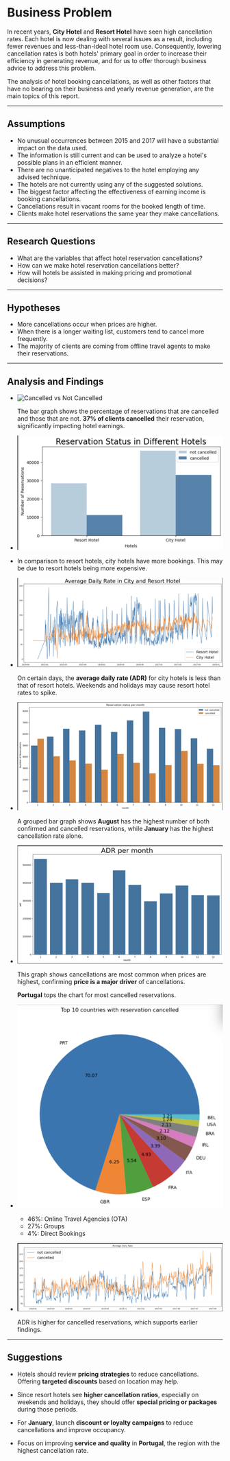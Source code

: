 # Business Problem

In recent years, **City Hotel** and **Resort Hotel** have seen high cancellation rates. Each hotel is now dealing with several issues as a result, including fewer revenues and less-than-ideal hotel room use. Consequently, lowering cancellation rates is both hotels' primary goal in order to increase their efficiency in generating revenue, and for us to offer thorough business advice to address this problem.

The analysis of hotel booking cancellations, as well as other factors that have no bearing on their business and yearly revenue generation, are the main topics of this report.

---

## Assumptions

- No unusual occurrences between 2015 and 2017 will have a substantial impact on the data used.  
- The information is still current and can be used to analyze a hotel's possible plans in an efficient manner.  
- There are no unanticipated negatives to the hotel employing any advised technique.  
- The hotels are not currently using any of the suggested solutions.  
- The biggest factor affecting the effectiveness of earning income is booking cancellations.  
- Cancellations result in vacant rooms for the booked length of time.  
- Clients make hotel reservations the same year they make cancellations.

---

## Research Questions

- What are the variables that affect hotel reservation cancellations?  
- How can we make hotel reservation cancellations better?  
- How will hotels be assisted in making pricing and promotional decisions?

---

## Hypotheses

- More cancellations occur when prices are higher.  
- When there is a longer waiting list, customers tend to cancel more frequently.  
- The majority of clients are coming from offline travel agents to make their reservations.

---

## Analysis and Findings

- ![Cancelled vs Not Cancelled](Images/Cancelled_vs_not_cancelled.png)

  The bar graph shows the percentage of reservations that are cancelled and those that are not. **37% of clients cancelled** their reservation, significantly impacting hotel earnings.
  
- ![Average Daily Rate Comparison](images/Reservation_Status.png)
  
- In comparison to resort hotels, city hotels have more bookings. This may be due to resort hotels being more expensive.

- ![Average Daily Rate Comparison](images/Average_Daily_Rate.png)

  On certain days, the **average daily rate (ADR)** for city hotels is less than that of resort hotels. Weekends and holidays may cause resort hotel rates to spike.

- ![Monthly Reservation Status](images/Reservation_Status_per_month.png)

  A grouped bar graph shows **August** has the highest number of both confirmed and cancelled reservations, while **January** has the highest cancellation rate alone.

- ![Price vs Cancellation](images/ADR_per_month.png)

  This graph shows cancellations are most common when prices are highest, confirming **price is a major driver** of cancellations.

  **Portugal** tops the chart for most cancelled reservations.

- ![Reservation Source Breakdown](images/Top_10_countries.png)

  - 46%: Online Travel Agencies (OTA)  
  - 27%: Groups  
  - 4%: Direct Bookings

- ![ADR vs Cancellation Status](images/ADR.png)

  ADR is higher for cancelled reservations, which supports earlier findings.

---

## Suggestions

- Hotels should review **pricing strategies** to reduce cancellations. Offering **targeted discounts** based on location may help.

- Since resort hotels see **higher cancellation ratios**, especially on weekends and holidays, they should offer **special pricing or packages** during those periods.

- For **January**, launch **discount or loyalty campaigns** to reduce cancellations and improve occupancy.

- Focus on improving **service and quality** in **Portugal**, the region with the highest cancellation rate.
